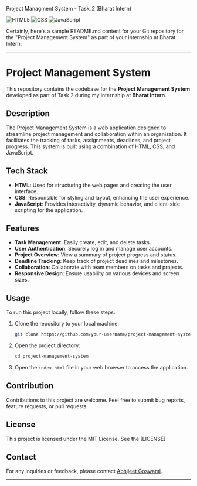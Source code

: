 Project Managment System - Task_2 (Bharat Intern)

<img alt="HTML5" src="https://img.shields.io/badge/html5%20-%23E34F26.svg?&style=for-the-badge&logo=html5&logoColor=white"/> <img alt="CSS" src="https://img.shields.io/badge/css3%20-%231572B6.svg?&style=for-the-badge&logo=css3&logoColor=white"/> <img alt="JavaScript" src="https://img.shields.io/badge/javascript%20-%23323330.svg?&style=for-the-badge&logo=javascript&logoColor=%23F7DF1E"/>

Certainly, here's a sample README.md content for your Git repository for the "Project Management System" as part of your internship at Bharat Intern:

---

# Project Management System

This repository contains the codebase for the **Project Management System** developed as part of Task 2 during my internship at **Bharat Intern**.

## Description

The Project Management System is a web application designed to streamline project management and collaboration within an organization. It facilitates the tracking of tasks, assignments, deadlines, and project progress. This system is built using a combination of HTML, CSS, and JavaScript.

## Tech Stack

- **HTML**: Used for structuring the web pages and creating the user interface.
- **CSS**: Responsible for styling and layout, enhancing the user experience.
- **JavaScript**: Provides interactivity, dynamic behavior, and client-side scripting for the application.

## Features

- **Task Management**: Easily create, edit, and delete tasks.
- **User Authentication**: Securely log in and manage user accounts.
- **Project Overview**: View a summary of project progress and status.
- **Deadline Tracking**: Keep track of project deadlines and milestones.
- **Collaboration**: Collaborate with team members on tasks and projects.
- **Responsive Design**: Ensure usability on various devices and screen sizes.

## Usage

To run this project locally, follow these steps:

1. Clone the repository to your local machine:

   ```bash
   git clone https://github.com/your-username/project-management-system.git
   ```

2. Open the project directory:

   ```bash
   cd project-management-system
   ```

3. Open the `index.html` file in your web browser to access the application.

## Contribution

Contributions to this project are welcome. Feel free to submit bug reports, feature requests, or pull requests.

## License

This project is licensed under the MIT License. See the [LICENSE]

## Contact

For any inquiries or feedback, please contact [Abhijeet Goswami](mailto:abhijeet.goswami78@gmail.com).

---

